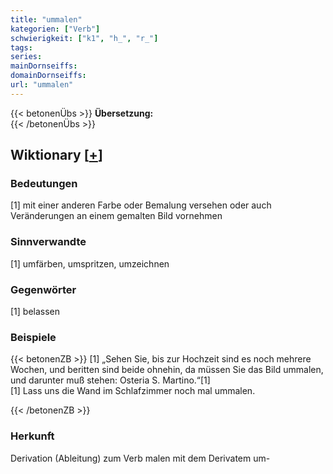 ```yaml
---
title: "ummalen"
kategorien: ["Verb"]
schwierigkeit: ["k1", "h_", "r_"]
tags:
series:
mainDornseiffs:
domainDornseiffs:
url: "ummalen"
---
```


{{< betonenÜbs >}}
**Übersetzung:**  
{{< /betonenÜbs >}}

## Wiktionary [[+](https://de.wiktionary.org/wiki/ummalen)]

### Bedeutungen
[1] mit einer anderen Farbe oder Bemalung versehen oder auch Veränderungen an einem gemalten Bild vornehmen  

### Sinnverwandte
[1] umfärben, umspritzen, umzeichnen  

### Gegenwörter
[1] belassen  

### Beispiele
{{< betonenZB >}}
[1] „Sehen Sie, bis zur Hochzeit sind es noch mehrere Wochen, und beritten sind beide ohnehin, da müssen Sie das Bild ummalen, und darunter muß stehen: Osteria S. Martino.“[1]  
[1] Lass uns die Wand im Schlafzimmer noch mal ummalen.  

{{< /betonenZB >}}
### Herkunft
Derivation (Ableitung) zum Verb malen mit dem Derivatem um-  


